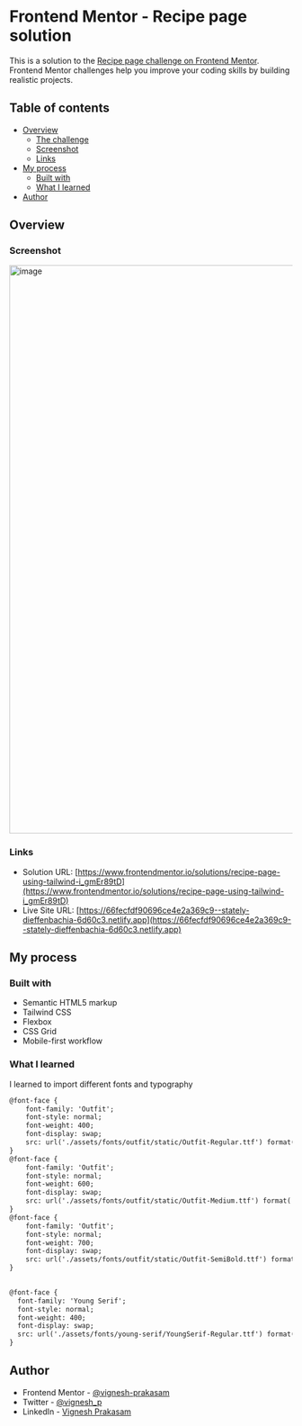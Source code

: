 # Frontend Mentor - Recipe page solution

This is a solution to the [Recipe page challenge on Frontend Mentor](https://www.frontendmentor.io/challenges/recipe-page-KiTsR8QQKm). Frontend Mentor challenges help you improve your coding skills by building realistic projects. 

## Table of contents

- [Overview](#overview)
  - [The challenge](#the-challenge)
  - [Screenshot](#screenshot)
  - [Links](#links)
- [My process](#my-process)
  - [Built with](#built-with)
  - [What I learned](#what-i-learned)
- [Author](#author)


## Overview

### Screenshot

<img width="1010" alt="image" src="https://github.com/user-attachments/assets/93732271-d124-4a0a-839f-60f0a7042051">


### Links

- Solution URL: [https://www.frontendmentor.io/solutions/recipe-page-using-tailwind-i_gmEr89tD](https://www.frontendmentor.io/solutions/recipe-page-using-tailwind-i_gmEr89tD)
- Live Site URL: [https://66fecfdf90696ce4e2a369c9--stately-dieffenbachia-6d60c3.netlify.app](https://66fecfdf90696ce4e2a369c9--stately-dieffenbachia-6d60c3.netlify.app)

## My process

### Built with

- Semantic HTML5 markup
- Tailwind CSS
- Flexbox
- CSS Grid
- Mobile-first workflow

### What I learned

I learned to import different fonts and typography

```html
@font-face {
    font-family: 'Outfit';
    font-style: normal;
    font-weight: 400;
    font-display: swap;
    src: url('./assets/fonts/outfit/static/Outfit-Regular.ttf') format('woff2');
}
@font-face {
    font-family: 'Outfit';
    font-style: normal;
    font-weight: 600;
    font-display: swap;
    src: url('./assets/fonts/outfit/static/Outfit-Medium.ttf') format('woff2');
}
@font-face {
    font-family: 'Outfit';
    font-style: normal;
    font-weight: 700;
    font-display: swap;
    src: url('./assets/fonts/outfit/static/Outfit-SemiBold.ttf') format('woff2');
}
  

@font-face {
  font-family: 'Young Serif';
  font-style: normal;
  font-weight: 400;
  font-display: swap;
  src: url('./assets/fonts/young-serif/YoungSerif-Regular.ttf') format('woff2');
}
```

## Author

- Frontend Mentor - [@vignesh-prakasam](https://www.frontendmentor.io/profile/vignesh-prakasam)
- Twitter - [@vignesh_p](https://www.twitter.com/vignesh_p)
- LinkedIn - [Vignesh Prakasam](https://www.linkedin.com/in/vprakasam/)


